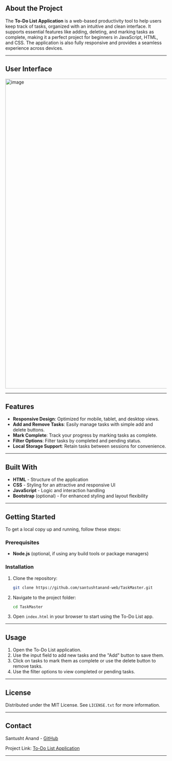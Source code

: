 ## About the Project

The **To-Do List Application** is a web-based productivity tool to help users keep track of tasks, organized with an intuitive and clean interface. It supports essential features like adding, deleting, and marking tasks as complete, making it a perfect project for beginners in JavaScript, HTML, and CSS. The application is also fully responsive and provides a seamless experience across devices.

---
## User Interface 
<img width="1910" height="966" alt="image" src="https://github.com/user-attachments/assets/27968117-4490-4f58-a431-35621f58a59a" />

---

## Features

- **Responsive Design**: Optimized for mobile, tablet, and desktop views.
- **Add and Remove Tasks**: Easily manage tasks with simple add and delete buttons.
- **Mark Complete**: Track your progress by marking tasks as complete.
- **Filter Options**: Filter tasks by completed and pending status.
- **Local Storage Support**: Retain tasks between sessions for convenience.

---

## Built With

- **HTML** - Structure of the application
- **CSS** - Styling for an attractive and responsive UI
- **JavaScript** - Logic and interaction handling
- **Bootstrap** (optional) - For enhanced styling and layout flexibility

---

## Getting Started

To get a local copy up and running, follow these steps:

### Prerequisites

- **Node.js** (optional, if using any build tools or package managers)

### Installation

1. Clone the repository:
   ```sh
   git clone https://github.com/santushtanand-web/TaskMaster.git
   ```
2. Navigate to the project folder:
   ```sh
   cd TaskMaster
   ```
3. Open `index.html` in your browser to start using the To-Do List app.

---

## Usage

1. Open the To-Do List application.
2. Use the input field to add new tasks and the "Add" button to save them.
3. Click on tasks to mark them as complete or use the delete button to remove tasks.
4. Use the filter options to view completed or pending tasks.

---

## License

Distributed under the MIT License. See `LICENSE.txt` for more information.

---

## Contact

Santusht Anand - [GitHub](https://github.com/santushtanand-web)

Project Link: [To-Do List Application](https://github.com/santushtanand-web/TaskMaster/tree/main)

---
